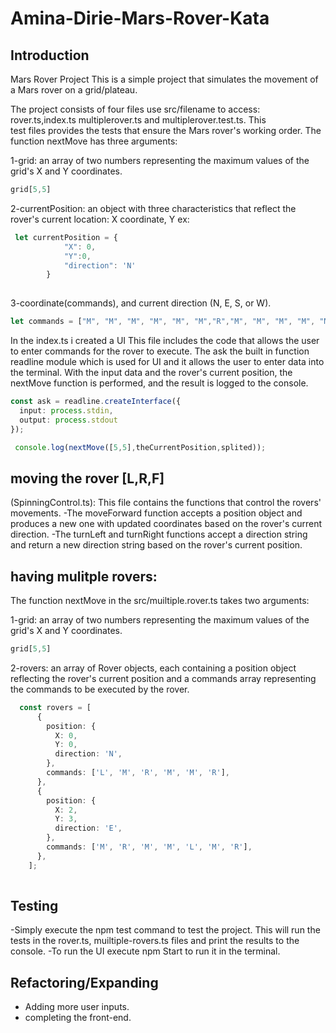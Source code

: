 # Amina-Dirie-Mars-Rover-Kata

## Introduction

Mars Rover Project
This is a simple project that simulates the movement of a Mars rover on a grid/plateau.

The project consists of four files use src/filename to access: rover.ts,index.ts multiplerover.ts and multiplerover.test.ts.
This test files provides the tests that ensure the Mars rover's working order.
The function nextMove has three arguments:

1-grid: an array of two numbers representing the maximum values of the grid's X and Y coordinates.
```TypeScript
grid[5,5]
```
2-currentPosition: an object with three characteristics that reflect the rover's current location: X coordinate, Y 
ex:
```TypeScript
 let currentPosition = {
            "X": 0,
            "Y":0,
            "direction": 'N' 
        } 
        
 ```
3-coordinate(commands), and current direction (N, E, S, or W).
```TypeScript
let commands = ["M", "M", "M", "M", "M", "M","R","M", "M", "M", "M", "M", "M","R"]
```
<!-- user interface -->
In the index.ts i created a UI This file includes the code that allows the user to enter commands for the rover to execute. The ask the built in function  readline module which is used for UI and it allows the user to enter data into the terminal. With the input data and the rover's current position, the nextMove function is performed, and the result is logged to the console.
```TypeScript
const ask = readline.createInterface({
  input: process.stdin,
  output: process.stdout
});

 console.log(nextMove([5,5],theCurrentPosition,splited));
```
## moving the rover [L,R,F]

(SpinningControl.ts):
This file contains the functions that control the rovers' movements. 
-The moveForward function accepts a position object and produces a new one with updated coordinates based on the rover's current direction. 
-The turnLeft and turnRight functions accept a direction string and return a new direction string based on the rover's current position.

## having mulitple rovers:

The function nextMove  in the src/muiltiple.rover.ts takes two arguments:

1-grid: an array of two numbers representing the maximum values of the grid's X and Y coordinates.
```TypeScript
grid[5,5]
```
2-rovers: an array of Rover objects, each containing a position object reflecting the rover's current position and a commands array representing the commands to be executed by the rover.
```TypeScript
  const rovers = [
      {
        position: {
          X: 0,
          Y: 0,
          direction: 'N',
        },
        commands: ['L', 'M', 'R', 'M', 'M', 'R'],
      },
      {
        position: {
          X: 2,
          Y: 3,
          direction: 'E',
        },
        commands: ['M', 'R', 'M', 'M', 'L', 'M', 'R'],
      },
    ];
        
 ```
## Testing

-Simply execute the npm test command to test the project. This will run the tests in the rover.ts, muiltiple-rovers.ts files and print the results to the console.
-To run the UI execute npm Start to run it in the terminal.


## Refactoring/Expanding
- Adding more user inputs.
- completing the front-end.
